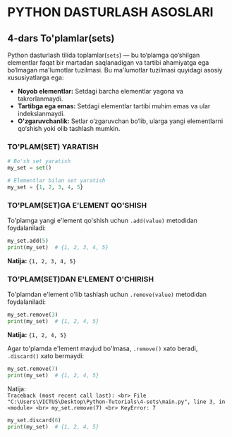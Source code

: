 # PYTHON DASTURLASH ASOSLARI

## 4-dars To'plamlar(sets)

Python dasturlash tilida toplamlar(`sets`) — bu to‘plamga qo‘shilgan elementlar faqat bir martadan saqlanadigan va tartibi ahamiyatga ega bo‘lmagan ma'lumotlar tuzilmasi. Bu ma'lumotlar tuzilmasi quyidagi asosiy xususiyatlarga ega:
- **Noyob elementlar:** Setdagi barcha elementlar yagona va takrorlanmaydi.
- **Tartibga ega emas:** Setdagi elementlar tartibi muhim emas va ular indekslanmaydi.
- **O'zgaruvchanlik:** Setlar o‘zgaruvchan bo‘lib, ularga yangi elementlarni qo‘shish yoki olib tashlash mumkin.

### TO'PLAM(SET) YARATISH

```python
# Bo'sh set yaratish
my_set = set()

# Elementlar bilan set yaratish
my_set = {1, 2, 3, 4, 5}
```

### TO'PLAM(SET)GA E'LEMENT QO'SHISH
To'plamga yangi e'lement qo'shish uchun `.add(value)` metodidan foydalaniladi:
```python
my_set.add(5)
print(my_set)  # {1, 2, 3, 4, 5}
```

**Natija:** `{1, 2, 3, 4, 5}`

### TO'PLAM(SET)DAN E'LEMENT O'CHIRISH
To'plamdan e'lement o'lib tashlash uchun `.remove(value)` metodidan foydalaniladi:
```python
my_set.remove(3)
print(my_set)  # {1, 2, 4, 5}
```

**Natija:** `{1, 2, 4, 5}`

Agar to'plamda e'lement mavjud bo'lmasa, `.remove()` xato beradi, `.discard()` xato bermaydi:

```python
my_set.remove(7)
print(my_set)  # {1, 2, 4, 5}
```

Natija: <br>
`Traceback (most recent call last): <br>
  File "C:\Users\VICTUS\Desktop\Python-Tutorials\4-sets\main.py", line 3, in <module> <br>
    my_set.remove(7) <br>
KeyError: 7` 


```python
my_set.discard(6)
print(my_set)  # {1, 2, 4, 5}
```